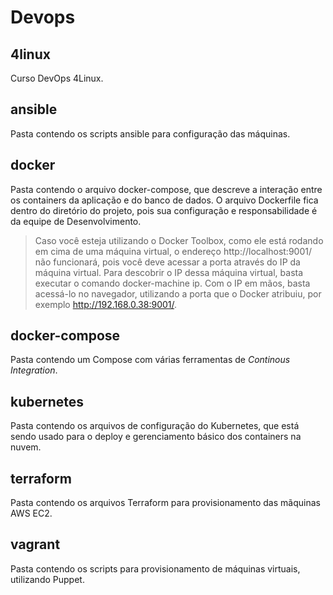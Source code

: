 # Devops

## 4linux
Curso DevOps 4Linux.

## ansible

Pasta contendo os scripts ansible para configuração das máquinas.

## docker

Pasta contendo o arquivo docker-compose, que descreve a interação entre os containers da aplicação e do banco de dados. O arquivo Dockerfile fica dentro do diretório do projeto, pois sua configuração e responsabilidade é da equipe de Desenvolvimento.

>Caso você esteja utilizando o Docker Toolbox, como ele está rodando em cima de uma máquina virtual, o endereço http://localhost:9001/ não funcionará, pois você deve acessar a porta através do IP da máquina virtual. Para descobrir o IP dessa máquina virtual, basta executar o comando docker-machine   ip. Com o IP em mãos, basta acessá-lo no navegador, utilizando a porta que o Docker atribuiu, por exemplo http://192.168.0.38:9001/.

## docker-compose

Pasta contendo um Compose com várias ferramentas de _Continous Integration_.

## kubernetes

Pasta contendo os arquivos de configuração do Kubernetes, que está sendo usado para o deploy e gerenciamento básico dos containers na nuvem.

## terraform

Pasta contendo os arquivos Terraform para provisionamento das mãquinas AWS EC2.

## vagrant

Pasta contendo os scripts para provisionamento de máquinas virtuais, utilizando Puppet.